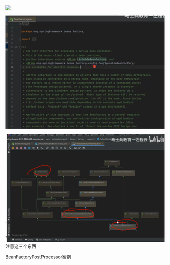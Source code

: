 ![](images/2022-07-07-10-38-19.png)

![](images/2022-07-07-12-05-28.png)

![](images/2022-07-07-12-08-45.png)
注意这三个东西


BeanFactoryPostProcessor案例





